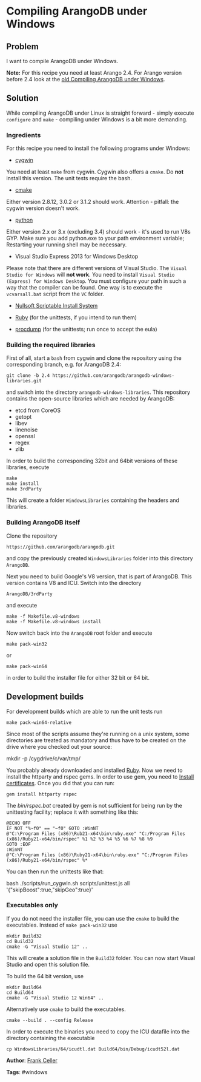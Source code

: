 # Compiling ArangoDB under Windows

## Problem

I want to compile ArangoDB under Windows.

**Note:** For this recipe you need at least Arango 2.4. For Arango version before 2.4 look at the [old Compiling ArangoDB under Windows](CompilingUnderWindowsLegacy.md).

## Solution

While compiling ArangoDB under Linux is straight forward - simply execute `configure` and `make` - compiling under Windows 
is a bit more demanding.

### Ingredients

For this recipe you need to install the following programs under Windows:

* [cygwin](https://www.cygwin.com/)

You need at least `make` from cygwin. Cygwin also offers a `cmake`. Do **not** install this version. The unit tests require the bash.

* [cmake](http://www.cmake.org/)

Either version 2.8.12, 3.0.2 or 3.1.2 should work. Attention - pitfall: the cygwin version doesn't work.

* [python](http://wwww.python.org)

Either version 2.x or 3.x (excluding 3.4) should work - it's used to run V8s GYP. Make sure you add python.exe to your path environment variable; Restarting your running shell may be necessary.

* Visual Studio Express 2013 for Windows Desktop

Please note that there are different versions of Visual Studio. The `Visual Studio for Windows` will **not work**. You need to
install `Visual Studio (Express) for Windows Desktop`. You must configure your path in such a way that the compiler can
be found. One way is to execute the `vcvarsall.bat` script from the `VC` folder.

<!--
* BOOST (if you intend to run the tests for development)

[installing boost under windows](https://niuquant.wordpress.com/2013/11/16/setup-boost-1-55-0-unit-test-framework-with-visual-stuido-2010-on-windows-8-desktop/) has more details on howto.
-->

* [Nullsoft Scriptable Install System](http://nsis.sourceforge.net/Download)

* [Ruby](https://www.ruby-lang.org/en/downloads/) (for the unittests, if you intend to run them)

* [procdump](https://technet.microsoft.com/en-us/sysinternals/dd996900.aspx) (for the unittests; run once to accept the eula)

### Building the required libraries

First of all, start a `bash` from cygwin and clone the repository using the corresponding branch, e.g. for ArangoDB 2.4:

    git clone -b 2.4 https://github.com/arangodb/arangodb-windows-libraries.git

and switch into the directory `arangodb-windows-libraries`. This repository contains the open-source libraries which
are needed by ArangoDB:

* etcd from CoreOS
* getopt
* libev
* linenoise
* openssl
* regex
* zlib

In order to build the corresponding 32bit and 64bit versions of these libraries, execute

    make
    make install
    make 3rdParty

This will create a folder `WindowsLibraries` containing the headers and libraries.

### Building ArangoDB itself

Clone the repository

    https://github.com/arangodb/arangodb.git

and copy the previously created `WindowsLibraries` folder into this directory `ArangoDB`.

Next you need to build Google's V8 version, that is part of ArangoDB. This version contains V8 and ICU. Switch into the directory

    ArangoDB/3rdParty

and execute

    make -f Makefile.v8-windows
    make -f Makefile.v8-windows install


Now switch back into the `ArangoDB` root folder and execute

    make pack-win32

or

    make pack-win64

in order to build the installer file for either 32 bit or 64 bit.

## Development builds
For development builds which are able to run the unit tests run
<!--
(adjust the boost directory to your situation):
-->
<!--
    export BOOST_ROOT='c:\Program Files\boost_1_56_0\'
    export BOOST_LIBRARYDIR='c:\Program Files\boost_1_56_0\lib64-msvc-12.0'
    BOOSTROOT='c:\Program Files\boost_1_56_0'
    BOOST_INCLUDE='c:\Program Files\boost_1_56_0\'
    BOOST_LIBRARYDIR='c:\Program Files\boost_1_56_0\lib64-msvc-12.0'
    BOOST_ROOT='c:\Program Files\boost_1_56_0\'
    CMAKE_INCLUDE_PATHE='c:\Program Files\boost_1_56_0\'
-->

    make pack-win64-relative

Since most of the scripts assume they're running on a unix system, some directories are treated as mandatory and thus have to be created on the drive where you checked out your source:

  mkdir -p /cygdrive/c/var/tmp/

You probably already downloaded and installed [Ruby](https://www.ruby-lang.org/en/downloads/). Now we need to install the httparty and rspec gems. In order to use gem, you need to [Install certificates](https://gist.github.com/fnichol/867550). Once you did that you can run:

    gem install httparty rspec

The *bin/rspec.bat* created by gem is not sufficient for being run by the unittesting facility; replace it with something like this:

    @ECHO OFF
    IF NOT "%~f0" == "~f0" GOTO :WinNT
    @"C:\Program Files (x86)\Rub21-x64\bin\ruby.exe" "C:/Program Files (x86)/Ruby21-x64/bin/rspec" %1 %2 %3 %4 %5 %6 %7 %8 %9
    GOTO :EOF
    :WinNT
    @"C:\Program Files (x86)\Ruby21-x64\bin\ruby.exe" "C:/Program Files (x86)/Ruby21-x64/bin/rspec" %*


  
You can then run the unittests like that:

  bash ./scripts/run_cygwin.sh scripts/unittest.js all '{"skipBoost":true,"skipGeo":true}'

### Executables only

If you do not need the installer file, you can use the `cmake` to build the executables. Instead of `make pack-win32`
use

    mkdir Build32
    cd Build32
    cmake -G "Visual Studio 12" ..

This will create a solution file in the `Build32` folder. You can now start Visual Studio and open this
solution file.

To build the 64 bit version, use

    mkdir Build64
    cd Build64
    cmake -G "Visual Studio 12 Win64" ..

Alternatively use `cmake` to build the executables.

    cmake --build . --config Release

In order to execute the binaries you need to copy the ICU datafile into the directory containing the
executable

    cp WindowsLibraries/64/icudtl.dat Build64/bin/Debug/icudt52l.dat

**Author**: [Frank Celler](https://github.com/fceller)

**Tags**: #windows
